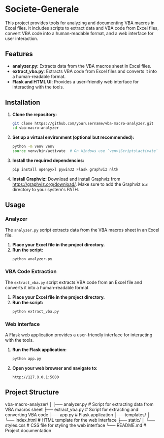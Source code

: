 # Societe-Generale



This project provides tools for analyzing and documenting VBA macros in Excel files. It includes scripts to extract data and VBA code from Excel files, convert VBA code into a human-readable format, and a web interface for user interaction.

## Features

- **analyzer.py**: Extracts data from the VBA macros sheet in Excel files.
- **extract_vba.py**: Extracts VBA code from Excel files and converts it into a human-readable format.
- **Flask and HTML UI**: Provides a user-friendly web interface for interacting with the tools.

## Installation

1. **Clone the repository:**
    ```sh
    git clone https://github.com/yourusername/vba-macro-analyzer.git
    cd vba-macro-analyzer
    ```

2. **Set up a virtual environment (optional but recommended):**
    ```sh
    python -m venv venv
    source venv/bin/activate  # On Windows use `venv\Scripts\activate`
    ```

3. **Install the required dependencies:**
    ```sh
    pip install openpyxl pywin32 Flask graphviz nltk
    ```

4. **Install Graphviz:**
    Download and install Graphviz from https://graphviz.org/download/. Make sure to add the Graphviz `bin` directory to your system's PATH.

## Usage

### Analyzer

The `analyzer.py` script extracts data from the VBA macros sheet in an Excel file.

1. **Place your Excel file in the project directory.**
2. **Run the script:**
    ```sh
    python analyzer.py
    ```

### VBA Code Extraction

The `extract_vba.py` script extracts VBA code from an Excel file and converts it into a human-readable format.

1. **Place your Excel file in the project directory.**
2. **Run the script:**
    ```sh
    python extract_vba.py
    ```

### Web Interface

A Flask web application provides a user-friendly interface for interacting with the tools.

1. **Run the Flask application:**
    ```sh
    python app.py
    ```

2. **Open your web browser and navigate to:**
    ```
    http://127.0.0.1:5000
    ```

## Project Structure

vba-macro-analyzer/
│
├── analyzer.py # Script for extracting data from VBA macros sheet
├── extract_vba.py # Script for extracting and converting VBA code
├── app.py # Flask application
├── templates/
│ └── index.html # HTML template for the web interface
├── static/
│ └── styles.css # CSS file for styling the web interface
└── README.md # Project documentation
